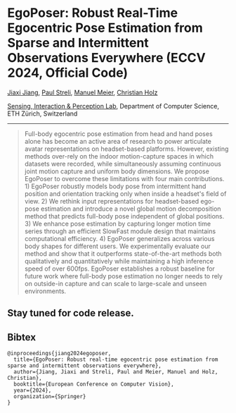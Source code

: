 # EgoPoser: Robust Real-Time Egocentric Pose Estimation from Sparse and Intermittent Observations Everywhere (ECCV 2024, Official Code)

[Jiaxi Jiang](https://www.jiaxi-jiang.com/), [Paul Streli](https://www.paulstreli.com), [Manuel Meier](http://northwards.ch/), [Christian Holz](https://www.christianholz.net)<br/>

[Sensing, Interaction & Perception Lab](https://siplab.org), Department of Computer Science, ETH Zürich, Switzerland <br/>

<p align="center">
</p>

___________

> Full-body egocentric pose estimation from head and hand poses alone has become an active area of research to power articulate avatar representations on headset-based platforms. However, existing methods over-rely on the indoor motion-capture spaces in which datasets were recorded, while simultaneously assuming continuous joint motion capture and uniform body dimensions. We propose EgoPoser to overcome these limitations with four main contributions. 1) EgoPoser robustly models body pose from intermittent hand position and orientation tracking only when inside a headset's field of view. 2) We rethink input representations for headset-based ego-pose estimation and introduce a novel global motion decomposition method that predicts full-body pose independent of global positions. 3) We enhance pose estimation by capturing longer motion time series through an efficient SlowFast module design that maintains computational efficiency. 4) EgoPoser generalizes across various body shapes for different users. We experimentally evaluate our method and show that it outperforms state-of-the-art methods both qualitatively and quantitatively while maintaining a high inference speed of over 600fps. EgoPoser establishes a robust baseline for future work where full-body pose estimation no longer needs to rely on outside-in capture and can scale to large-scale and unseen environments.


## Stay tuned for code release.

Bibtex
----------

	@inproceedings{jiang2024egoposer,
	  title={EgoPoser: Robust real-time egocentric pose estimation from sparse and intermittent observations everywhere},
	  author={Jiang, Jiaxi and Streli, Paul and Meier, Manuel and Holz, Christian},
	  booktitle={European Conference on Computer Vision},
	  year={2024},
	  organization={Springer}
	}	  
